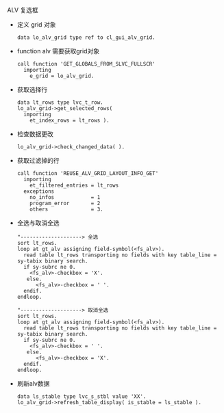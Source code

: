 <!-- tabs:start -->

ALV 复选框

- 定义 grid 对象

  ```abap
  data lo_alv_grid type ref to cl_gui_alv_grid.
  ```

- function alv 需要获取grid对象

  ```abap
  call function 'GET_GLOBALS_FROM_SLVC_FULLSCR'
    importing
      e_grid = lo_alv_grid.
  ```

<!-- tab: ALV自带复选框-->

- 获取选择行

  ```abap
  data lt_rows type lvc_t_row.
  lo_alv_grid->get_selected_rows(
    importing
      et_index_rows = lt_rows ).
  ```

<!-- tab: 内表定义字段-->

- 检查数据更改

  ```abap
  lo_alv_grid->check_changed_data( ).
  ```

- 获取过滤掉的行

  ```abap
  call function 'REUSE_ALV_GRID_LAYOUT_INFO_GET'
    importing
      et_filtered_entries = lt_rows
    exceptions
      no_infos            = 1
      program_error       = 2
      others              = 3.
  ```

- 全选与取消全选

  ```abap
  "--------------------> 全选
  sort lt_rows.
  loop at gt_alv assigning field-symbol(<fs_alv>).
    read table lt_rows transporting no fields with key table_line = sy-tabix binary search.
    if sy-subrc ne 0.
      <fs_alv>-checkbox = 'X'.
     else.
     	<fs_alv>-checkbox = ' '.
    endif.
  endloop.
  ```

  ```abap
  "--------------------> 取消全选
  sort lt_rows.
  loop at gt_alv assigning field-symbol(<fs_alv>).
    read table lt_rows transporting no fields with key table_line = sy-tabix binary search.
    if sy-subrc ne 0.
      <fs_alv>-checkbox = ' '.
     else.
     	<fs_alv>-checkbox = 'X'.
    endif.
  endloop.
  ```

- 刷新alv数据

  ```abap
  data ls_stable type lvc_s_stbl value 'XX'.
  lo_alv_grid->refresh_table_display( is_stable = ls_stable ).
  ```

<!-- tabs:end -->
